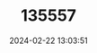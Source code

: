 ---
title: "135557"
category: "Coregonus fatioi"
draft: false
date: 2024-02-22 13:03:51
languages:
  German: ["Felchen", "Tiefenalbock"]
  English: ["Fatio's Whitefish"]
---